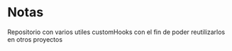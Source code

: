 # Notas

Repositorio con varios utiles customHooks con el fin de poder reutilizarlos en otros proyectos